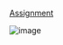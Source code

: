 [Assignment](https://www.theodinproject.com/lessons/foundations-etch-a-sketch)

![image](https://github.com/user-attachments/assets/a27687b6-21a2-457d-a05a-42691bc3bc49)
